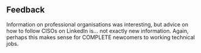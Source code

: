 ## Feedback

Information on professional organisations was interesting, but advice on how to follow CISOs on LinkedIn is... not exactly new information. Again, perhaps this makes sense for COMPLETE newcomers to working technical jobs.
